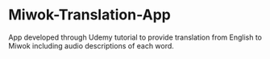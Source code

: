 # Miwok-Translation-App
App developed through Udemy tutorial to provide translation from English to Miwok including audio descriptions of each word.
